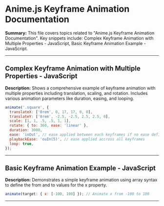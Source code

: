 # Anime.js Keyframe Animation Documentation

**Summary:** This file covers topics related to "Anime.js Keyframe Animation Documentation". Key snippets include: Complex Keyframe Animation with Multiple Properties - JavaScript, Basic Keyframe Animation Example - JavaScript.

---

## Complex Keyframe Animation with Multiple Properties - JavaScript

**Description:** Shows a comprehensive example of keyframe animation with multiple properties including translation, scaling, and rotation. Includes various animation parameters like duration, easing, and looping.

```javascript
animate('.square', {
  translateX: ['0rem', 0, 17, 17, 0, 0],
  translateY: ['0rem', -2.5, -2.5, 2.5, 2.5, 0],
  scale: [1, 1, .5, .5, 1, 1],
  rotate: { to: 360, ease: 'linear' },
  duration: 3000,
  ease: 'inOut', // ease applied between each keyframes if no ease defined
  playbackEase: 'ouIn(5)', // ease applied accross all keyframes
  loop: true,
});
```

---

## Basic Keyframe Animation Example - JavaScript

**Description:** Demonstrates a simple keyframe animation using array syntax to define the from and to values for the x property.

```javascript
animate(target: { x: [-100, 100] }); // Animate x from -100 to 100
```

---